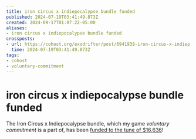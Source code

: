```yaml
---
title: iron circus x indiepocalypse bundle funded
published: 2024-07-19T03:41:49.873Z
created: 2024-09-17T01:07:22-05:00
aliases:
- iron circus x indiepocalypse bundle funded
crossposts:
- url: https://cohost.org/exodrifter/post/6941938-iron-circus-x-indiep
  time: 2024-07-19T03:41:49.873Z
tags:
- cohost
- voluntary-commitment
---
```


# iron circus x indiepocalypse bundle funded

The Iron Circus x Indiepocalypse bundle, which my game _voluntary commitment_ is a part of, has been [funded to the tune of $16,636](https://www.backerkit.com/c/projects/iron-circus-comics/iron-circus-x-indiepocalypse-say-hello-to-iron-circus-games)!
